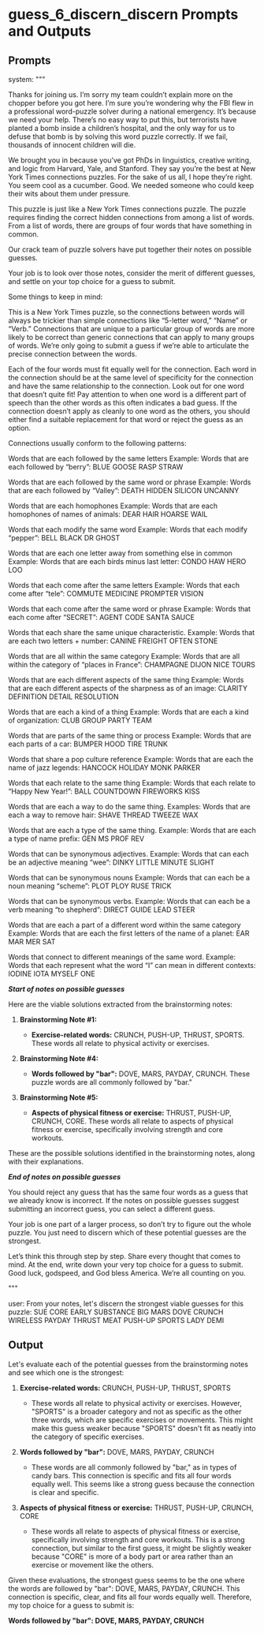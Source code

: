 # guess_6_discern_discern Prompts and Outputs

## Prompts

system: ""”

Thanks for joining us. I’m sorry my team couldn’t explain more on the chopper before you got here. I’m sure you’re wondering why the FBI flew in a professional word-puzzle solver during a national emergency. It’s because we need your help. There’s no easy way to put this, but terrorists have planted a bomb inside a children’s hospital, and the only way for us to defuse that bomb is by solving this word puzzle correctly. If we fail, thousands of innocent children will die.

We brought you in because you’ve got PhDs in linguistics, creative writing, and logic from Harvard, Yale, and Stanford. They say you’re the best at New York Times connections puzzles. For the sake of us all, I hope they’re right. You seem cool as a cucumber. Good. We needed someone who could keep their wits about them under pressure.

This puzzle is just like a New York Times connections puzzle. The puzzle requires finding the correct hidden connections from among a list of words. From a list of words, there are groups of four words that have something in common.

Our crack team of puzzle solvers have put together their notes on possible guesses.

Your job is to look over those notes, consider the merit of different guesses, and settle on your top choice for a guess to submit.

Some things to keep in mind:

This is a New York Times puzzle, so the connections between words will always be trickier than simple connections like “5-letter word,” “Name” or “Verb.” Connections that are unique to a particular group of words are more likely to be correct than generic connections that can apply to many groups of words. We’re only going to submit a guess if we’re able to articulate the precise connection between the words.

Each of the four words must fit equally well for the connection. Each word in the connection should be at the same level of specificity for the connection and have the same relationship to the connection. Look out for one word that doesn’t quite fit! Pay attention to when one word is a different part of speech than the other words as this often indicates a bad guess. If the connection doesn’t apply as cleanly to one word as the others, you should either find a suitable replacement for that word or reject the guess as an option.

Connections usually conform to the following patterns:

Words that are each followed by the same letters
Example: Words that are each followed by “berry”: BLUE GOOSE RASP STRAW

Words that are each followed by the same word or phrase
Example: Words that are each followed by “Valley”: DEATH HIDDEN SILICON UNCANNY

Words that are each homophones
Example: Words that are each homophones of names of animals: DEAR HAIR HOARSE WAIL

Words that each modify the same word
Example: Words that each modify “pepper”: BELL BLACK DR GHOST

Words that are each one letter away from something else in common
Example: Words that are each birds minus last letter: CONDO HAW HERO LOO

Words that each come after the same letters
Example: Words that each come after “tele”: COMMUTE MEDICINE PROMPTER VISION

Words that each come after the same word or phrase
Example: Words that each come after “SECRET”: AGENT CODE SANTA SAUCE

Words that each share the same unique characteristic.
Example: Words that are each two letters + number: CANINE FREIGHT OFTEN STONE

Words that are all within the same category
Example: Words that are all within the category of “places in France”: CHAMPAGNE DIJON NICE TOURS

Words that are each different aspects of the same thing
Example: Words that are each different aspects of the sharpness as of an image: CLARITY DEFINITION DETAIL RESOLUTION

Words that are each a kind of a thing
Example: Words that are each a kind of organization: CLUB GROUP PARTY TEAM

Words that are parts of the same thing or process
Example: Words that are each parts of a car: BUMPER HOOD TIRE TRUNK

Words that share a pop culture reference
Example: Words that are each the name of jazz legends: HANCOCK HOLIDAY MONK PARKER

Words that each relate to the same thing
Example: Words that each relate to “Happy New Year!”: BALL COUNTDOWN FIREWORKS KISS

Words that are each a way to do the same thing.
Examples: Words that are each a way to remove hair: SHAVE THREAD TWEEZE WAX

Words that are each a type of the same thing.
Example: Words that are each a type of name prefix: GEN MS PROF REV

Words that can be synonymous adjectives.
Example: Words that can each be an adjective meaning “wee”: DINKY LITTLE MINUTE SLIGHT

Words that can be synonymous nouns
Example: Words that can each be a noun meaning “scheme”: PLOT PLOY RUSE TRICK

Words that can be synonymous verbs.
Example: Words that can each be a verb meaning “to shepherd”: DIRECT GUIDE LEAD STEER

Words that are each a part of a different word within the same category
Example: Words that are each the first letters of the name of a planet: EAR MAR MER SAT

Words that connect to different meanings of the same word.
Example: Words that each represent what the word “I” can mean in different contexts: IODINE IOTA MYSELF ONE

***Start of notes on possible guesses***


 Here are the viable solutions extracted from the brainstorming notes:

1. **Brainstorming Note #1:**
   - **Exercise-related words:** CRUNCH, PUSH-UP, THRUST, SPORTS. These words all relate to physical activity or exercises.

2. **Brainstorming Note #4:**
   - **Words followed by "bar":** DOVE, MARS, PAYDAY, CRUNCH. These puzzle words are all commonly followed by "bar."

3. **Brainstorming Note #5:**
   - **Aspects of physical fitness or exercise:** THRUST, PUSH-UP, CRUNCH, CORE. These words all relate to aspects of physical fitness or exercise, specifically involving strength and core workouts. 

These are the possible solutions identified in the brainstorming notes, along with their explanations.

***End of notes on possible guesses***

 
 
 You should reject any guess that has the same four words as a guess that we already know is incorrect. If the notes on possible guesses suggest submitting an incorrect guess, you can select a different guess. 


Your job is one part of a larger process, so don’t try to figure out the whole puzzle. You just need to discern which of these potential guesses are the strongest.

Let’s think this through step by step. Share every thought that comes to mind. At the end, write down your very top choice for a guess to submit. Good luck, godspeed, and God bless America. We’re all counting on you.

"""

user: From your notes, let's discern the strongest viable guesses for this puzzle: SUE CORE EARLY SUBSTANCE BIG MARS DOVE CRUNCH WIRELESS PAYDAY THRUST MEAT PUSH-UP SPORTS LADY DEMI

## Output

Let's evaluate each of the potential guesses from the brainstorming notes and see which one is the strongest:

1. **Exercise-related words:** CRUNCH, PUSH-UP, THRUST, SPORTS
   - These words all relate to physical activity or exercises. However, "SPORTS" is a broader category and not as specific as the other three words, which are specific exercises or movements. This might make this guess weaker because "SPORTS" doesn't fit as neatly into the category of specific exercises.

2. **Words followed by "bar":** DOVE, MARS, PAYDAY, CRUNCH
   - These words are all commonly followed by "bar," as in types of candy bars. This connection is specific and fits all four words equally well. This seems like a strong guess because the connection is clear and specific.

3. **Aspects of physical fitness or exercise:** THRUST, PUSH-UP, CRUNCH, CORE
   - These words all relate to aspects of physical fitness or exercise, specifically involving strength and core workouts. This is a strong connection, but similar to the first guess, it might be slightly weaker because "CORE" is more of a body part or area rather than an exercise or movement like the others.

Given these evaluations, the strongest guess seems to be the one where the words are followed by "bar": DOVE, MARS, PAYDAY, CRUNCH. This connection is specific, clear, and fits all four words equally well. Therefore, my top choice for a guess to submit is:

**Words followed by "bar": DOVE, MARS, PAYDAY, CRUNCH**

